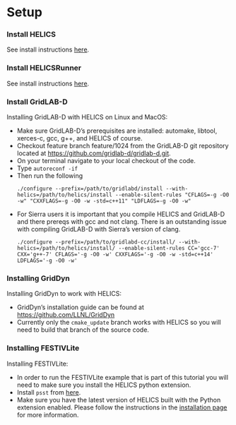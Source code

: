# Setup

### Install HELICS

See install instructions [here](https://gmlc-tdc.github.io/HELICS-src/installation/index.html).

### Install HELICSRunner

See install instructions [here](https://github.com/GMLC-TDC/helics-runner).

### Install GridLAB-D

Installing GridLAB-D with HELICS on Linux and MacOS:

-   Make sure GridLAB-D’s prerequisites are installed: automake,
    libtool, xerces-c, gcc, g++, and HELICS of course.
-   Checkout feature branch feature/1024 from the GridLAB-D git
    repository located at <https://github.com/gridlab-d/gridlab-d.git>.
-   On your terminal navigate to your local checkout of the code.
-   Type `autoreconf -if`
-   Then run the following
    ```
    ./configure --prefix=/path/to/gridlabd/install --with-helics=/path/to/helics/install --enable-silent-rules "CFLAGS=-g -O0 -w" "CXXFLAGS=-g -O0 -w -std=c++11" "LDFLAGS=-g -O0 -w"
    ```
-   For Sierra users it is important that you compile HELICS and
    GridLAB-D and there prereqs with gcc and not clang. There is an
    outstanding issue with compiling GridLAB-D with Sierra’s version of
    clang.
    ```
    ./configure --prefix=/path/to/gridlabd-cc/install/ --with-helics=/path/to/helics/install/ --enable-silent-rules CC='gcc-7' CXX='g++-7' CFLAGS='-g -O0 -w' CXXFLAGS='-g -O0 -w -std=c++14' LDFLAGS='-g -O0 -w'
    ```

### Installing GridDyn

Installing GridDyn to work with HELICS:

-   GridDyn’s installation guide can be found at
    <https://github.com/LLNL/GridDyn>
-   Currently only the `cmake_update` branch works with HELICS so you will
    need to build that branch of the source code.

### Installing FESTIVLite

Installing FESTIVLite:

-   In order to run the FESTIVLite example that is part of this
    tutorial you will need to make sure you install the HELICS python
    extension.
-   Install `psst` from [here](https://github.com/kdheepak/psst).
-   Make sure you have the latest version of HELICS built with the Python extension enabled. Please follow the instructions in the [installation page](https://gmlc-tdc.github.io/HELICS-src) for more information.

